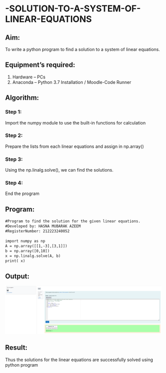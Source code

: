 # -SOLUTION-TO-A-SYSTEM-OF-LINEAR-EQUATIONS
## Aim:
To write a python program to find a solution to a system of linear equations.
## Equipment’s required:
1. 	Hardware – PCs
2. 	Anaconda – Python 3.7 Installation / Moodle-Code Runner
## Algorithm:
### Step 1: 
Import the numpy module to use the built-in functions for calculation
### Step 2: 
Prepare the lists from each linear equations and assign in np.array()
### Step 3: 
Using the np.linalg.solve(), we can find the solutions.
### Step 4: 
End the program
## Program:
```
#Program to find the solution for the given linear equations.
#Developed by: HASNA MUBARAK AZEEM
#RegisterNumber: 212223240052

import numpy as np
A = np.array([[1,-3],[3,1]])
b = np.array([0,10])
x = np.linalg.solve(A, b)
print( x)
```
## Output:
![alt text](<Screenshot 2024-04-10 204449-1.png>)
## Result: 
Thus the solutions for the linear equations are successfully solved using python program

